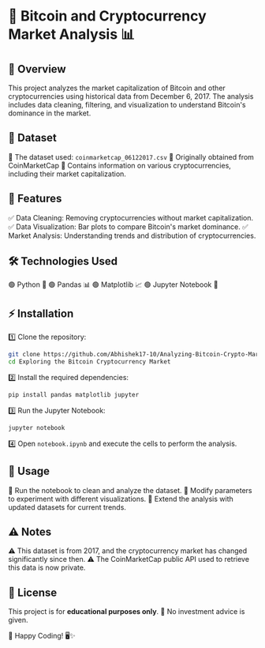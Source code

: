 # 🚀 Bitcoin and Cryptocurrency Market Analysis 📊

## 📌 Overview
This project analyzes the market capitalization of Bitcoin and other cryptocurrencies using historical data from December 6, 2017. The analysis includes data cleaning, filtering, and visualization to understand Bitcoin's dominance in the market.

## 📂 Dataset
📌 The dataset used: `coinmarketcap_06122017.csv`
📌 Originally obtained from CoinMarketCap
📌 Contains information on various cryptocurrencies, including their market capitalization.

## 🌟 Features
✅ Data Cleaning: Removing cryptocurrencies without market capitalization.
✅ Data Visualization: Bar plots to compare Bitcoin's market dominance.
✅ Market Analysis: Understanding trends and distribution of cryptocurrencies.

## 🛠️ Technologies Used
🟢 Python 🐍
🟢 Pandas 📊
🟢 Matplotlib 📈
🟢 Jupyter Notebook 📒

## ⚡ Installation
1️⃣ Clone the repository:
   ```sh
   git clone https://github.com/Abhishek17-10/Analyzing-Bitcoin-Crypto-Market
   cd Exploring the Bitcoin Cryptocurrency Market
   ```
2️⃣ Install the required dependencies:
   ```sh
   pip install pandas matplotlib jupyter
   ```
3️⃣ Run the Jupyter Notebook:
   ```sh
   jupyter notebook
   ```
4️⃣ Open `notebook.ipynb` and execute the cells to perform the analysis.

## 🎯 Usage
📌 Run the notebook to clean and analyze the dataset.
📌 Modify parameters to experiment with different visualizations.
📌 Extend the analysis with updated datasets for current trends.

## ⚠️ Notes
⚠️ This dataset is from 2017, and the cryptocurrency market has changed significantly since then.
⚠️ The CoinMarketCap public API used to retrieve this data is now private.

## 📜 License
This project is for **educational purposes only**. 🚫 No investment advice is given. 

🚀 Happy Coding! 🖥️✨




